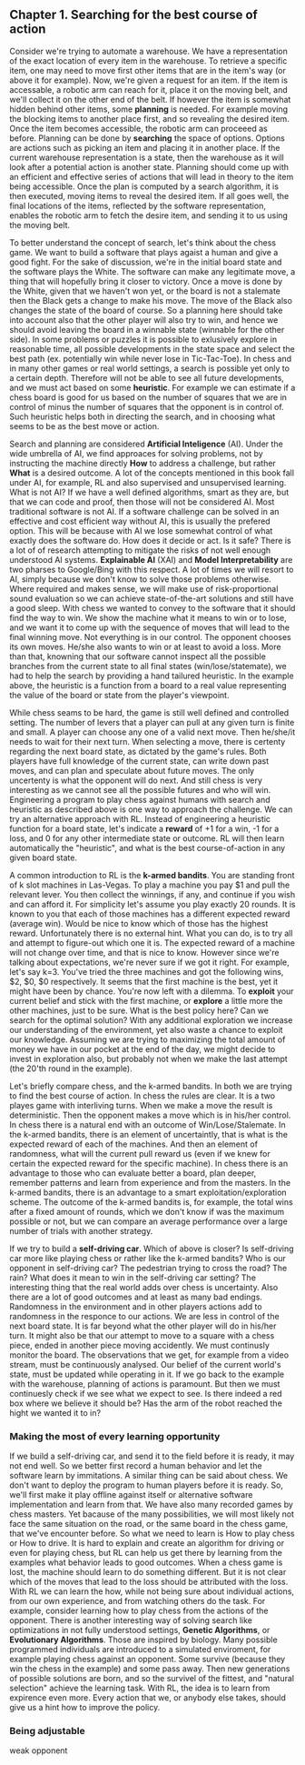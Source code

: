 ## Chapter 1. Searching for the best course of action

Consider we're trying to automate a warehouse. We have a representation of the exact location of every item in the warehouse.
To retrieve a specific item, one may need to move first other items that are in the item's way (or above it for example).
Now, we're given a request for an item.
If the item is accessable, a robotic arm can reach for it, place it on the moving belt, and we'll collect it on the other end of the belt. If however the item is somewhat hidden behind other items, some __planning__ is needed.
For example moving the blocking items to another place first, and so revealing the desired item. Once the item becomes accessible, the robotic arm can proceeed as before.
Planning can be done by __searching__ the space of options. Options are actions such as picking an item and placing it in another place.
If the current warehouse representation is a state, then the warehouse as it will look after a potential action is another state.
Planning should come up with an efficient and effective series of actions that will lead in theory to the item being accessible.
Once the plan is computed by a search algorithm, it is then executed, moving items to reveal the desired item. If all goes well, the final locations of the items, reflected by the software representation, enables the robotic arm to fetch the desire item, and sending it to us using the moving belt.

To better understand the concept of search, let's think about the chess game. We want to build a software that plays agaist a human and give a good fight. For the sake of discussion, we're in the initial board state and the software plays the White. The software can make any legitimate move, a thing that will hopefully bring it closer to victory. Once a move is done by the White, given that we haven't won yet, or the board is not a stalemate then the Black gets a change to make his move. The move of the Black also changes the state of the board of course. So a planning here should take into account also that the other player will also try to win, and hence we should avoid leaving the board in a winnable state (winnable for the other side). In some problems or puzzles it is possible to exlusively explore in reasonable time, all possible developments in the state space and select the best path (ex. potentially win while never lose in Tic-Tac-Toe). In chess and in many other games or real world settings, a search is possible yet only to a certain depth. Therefore will not be able to see all future developments, and we must act based on some __heuristic__. For example we can estimate if a chess board is good for us based on the number of squares that we are in control of minus the number of squares that the opponent is in control of. Such heuristic helps both in directing the search, and in choosing what seems to be as the best move or action.

Search and planning are considered __Artificial Inteligence__ (AI). Under the wide umbrella of AI, we find approaces for solving problems, not by instructing the machine directly __How__ to address a challenge, but rather __What__ is a desired outcome. A lot of the concepts mentioned in this book fall under AI, for example, RL and also supervised and unsupervised learning. What is not AI? If we have a well defined algorithms, smart as they are, but that we can code and proof, then those will not be considered AI. Most traditional software is not AI. If a software challenge can be solved in an effective and cost efficient way without AI, this is usually the prefered option. This will be because with AI we lose somewhat control of what exactly does the software do. How does it decide or act. Is it safe? There is a lot of of research attempting to mitigate the risks of not well enough understood AI systems. __Explainable AI__ (XAI) and __Model Interpretability__ are two pharses to Google/Bing with this respect. A lot of times we will resort to AI, simply because we don't know to solve those problems otherwise. Where required and makes sense, we will make use of risk-proportional sound evaluation so we can achieve state-of-the-art solutions and still have a good sleep.
With chess we wanted to convey to the software that it should find the way to win. We show the machine what it means to win or to lose, and we want it to come up with the sequence of moves that will lead to the final winning move. Not everything is in our control. The opponent chooses its own moves. He/she also wants to win or at least to avoid a loss. More than that, knowning that our software cannot inspect all the possible branches from the current state to all final states (win/lose/statemate), we had to help the search by providing a hand tailured heuristic. In the example above, the heuristic is a function from a board to a real value representing the value of the board or state from the player's viewpoint.

While chess seams to be hard, the game is still well defined and controlled setting. The number of levers that a player can pull at any given turn is finite and small. A player can choose any one of a valid next move. Then he/she/it needs to wait for their next turn. When selecting a move, there is certenty regarding the next board state, as dictated by the game's rules. Both players have full knowledge of the current state, can write down past moves, and can plan and speculate about future moves. The only uncertenty is what the opponent will do next. And still chess is very interesting as we cannot see all the possible futures and who will win. Engineering a program to play chess against humans with search and heuristic as described above is one way to approach the challenge. We can try an alternative approach with RL. Instead of engineering a heuristic function for a board state, let's indicate a __reward__ of +1 for a win, -1 for a loss, and 0 for any other intermediate state or outcome. RL will then learn automatically the "heuristic", and what is the best course-of-action in any given board state.

A common introduction to RL is the __k-armed bandits__. You are standing front of k slot machines in Las-Vegas. To play a machine you pay $1 and pull the relevant lever. You then collect the winnings, if any, and continue if you wish and can afford it. For simplicity let's assume you play exactly 20 rounds. It is known to you that each of those machines has a different expected reward (average win). Would be nice to know which of those has the highest reward. Unfortunately there is no external hint. What you can do, is to try all and attempt to figure-out which one it is. The expected reward of a machine will not change over time, and that is nice to know. However since we're talking about expectations, we're never sure if we got it right. For example, let's say k=3. You've tried the three machines and got the following wins, $2, $0, $0 respectively. It seems that the first machine is the best, yet it might have been by chance. You're now left with a dilemma. To __exploit__ your current belief and stick with the first machine, or __explore__ a little more the other machines, just to be sure. What is the best policy here? Can we search for the optimal solution? With any additional exploration we increase our understanding of the environment, yet also waste a chance to exploit our knowledge. Assuming we are trying to maximizing the total amount of money we have in our pocket at the end of the day, we might decide to invest in exploration also, but probably not when we make the last attempt (the 20'th round in the example).

Let's briefly compare chess, and the k-armed bandits. In both we are trying to find the best course of action. In chess the rules are clear. It is a two playes game with interliving turns. When we make a move the result is deterministic. Then the opponent makes a move which is in his/her control. In chess there is a natural end with an outcome of Win/Lose/Stalemate. In the k-armed bandits, there is an element of uncertaintly, that is what is the expected reward of each of the machines. And then an element of randomness, what will the current pull reward us (even if we knew for certain the expected reward for the specific machine).
In chess there is an advantage to those who can evaluate better a board, plan deeper, remember patterns and learn from experience and from the masters. In the k-armed bandits, there is an advantage to a smart exploitation/exploration scheme. The outcome of the k-armed bandits is, for example, the total wins after a fixed amount of rounds, which we don't know if was the maximum possible or not, but we can compare an average performance over a large number of trials with another strategy.

If we try to build a __self-driving car__. Which of above is closer? Is self-driving car more like playing chess or rather like the k-armed bandits? Who is our opponent in self-driving car? The pedestrian trying to cross the road? The rain? What does it mean to win in the self-driving car setting? The interesting thing that the real world adds over chess is uncertainty. Also there are a lot of good outcomes and at least as many bad endings. Randomness in the environment and in other players actions add to randomness in the responce to our actions. We are less in control of the next board state. It is far beyond what the other player will do in his/her turn. It might also be that our attempt to move to a square with a chess piece, ended in another piece moving accidently. We must continusly monitor the board. The observations that we get, for example from a video stream, must be continuously analysed. Our belief of the current world's state, must be updated while operating in it.
If we go back to the example with the warehouse, planning of actions is paramount. But then we must continuesly check if we see what we expect to see. Is there indeed a red box where we believe it should be? Has the arm of the robot reached the hight we wanted it to in?

### Making the most of every learning opportunity

If we build a self-driving car, and send it to the field before it is ready, it may not end well. So we better first record a human behavior and let the software learn by immitations. A similar thing can be said about chess. We don't want to deploy the program to human players before it is ready. So, we'll first make it play offline against itself or alternative software implementation and learn from that. We have also many recorded games by chess masters. Yet bacause of the many possibilities, we will most likely not face the same situation on the road, or the same board in the chess game, that we've encounter before. So what we need to learn is How to play chess or How to drive. It is hard to explain and create an algorithm for driving or even for playing chess, but RL can help us get there by learning from the examples what behavior leads to good outcomes. When a chess game is lost, the machine should learn to do something different. But it is not clear which of the moves that lead to the loss should be attributed with the loss. With RL we can learn the how, while not being sure about individual actions, from our own experience, and from watching others do the task. For example, consider learning how to play chess from the actions of the opponent. There is another interesting way of solving search like optimizations in not fully understood settings, __Genetic Algorithms__, or __Evolutionary Algorithms__. Those are inspired by biology. Many possible programmed individuals are introduced to a simulated enviroment, for example playing chess against an opponent. Some survive (because they win the chess in the example) and some pass away. Then new generations of possible solutions are born, and so the survivel of the fittest, and "natural selection" achieve the learning task. With RL, the idea is to learn from expirence even more. Every action that we, or anybody else takes, should give us a hint how to improve the policy.

### Being adjustable




weak opponent
